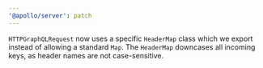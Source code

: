 ```yaml
---
'@apollo/server': patch
---
```


`HTTPGraphQLRequest` now uses a specific `HeaderMap` class which we export instead of allowing a standard `Map`. The `HeaderMap` downcases all incoming keys, as header names are not case-sensitive.
